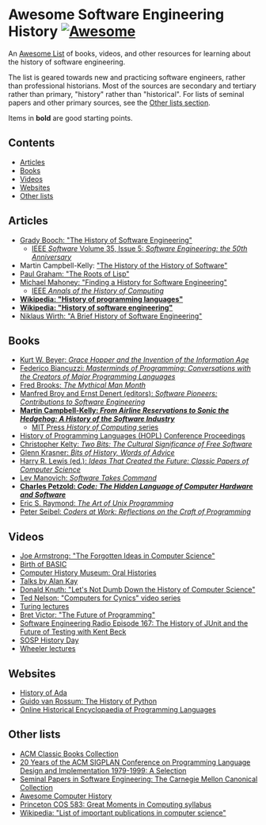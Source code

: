 <!-- lint disable awesome-contributing -->
<!-- lint disable double-link -->

<!-- omit in toc -->
# Awesome Software Engineering History  [![Awesome](https://awesome.re/badge.svg)](https://awesome.re)

An [Awesome List](https://github.com/sindresorhus/awesome) of books, videos, and other resources for learning about the history of software engineering.

The list is geared towards new and practicing software engineers, rather than professional historians. Most of the sources are secondary and tertiary rather than primary, "history" rather than "historical". For lists of seminal papers and other primary sources, see the [Other lists section](#other-lists).

Items in **bold** are good starting points.


<!-- omit in toc -->
## Contents

- [Articles](#articles)
- [Books](#books)
- [Videos](#videos)
- [Websites](#websites)
- [Other lists](#other-lists)


## Articles

- [Grady Booch: "The History of Software Engineering"](https://ieeexplore.ieee.org/document/8474489)
  - [IEEE _Software_ Volume 35, Issue 5: _Software Engineering: the 50th Anniversary_](https://www.computer.org/csdl/magazine/so/2018/05)
- Martin Campbell-Kelly: ["The History of the History of Software"](https://ieeexplore.ieee.org/document/4407444)
- [Paul Graham: "The Roots of Lisp"](https://www.paulgraham.com/rootsoflisp.html)
- [Michael Mahoney: "Finding a History for Software Engineering"](https://ieeexplore.ieee.org/document/1278847)
  - [IEEE _Annals of the History of Computing_](https://ieeexplore.ieee.org/xpl/RecentIssue.jsp?punumber=85)
- [**Wikipedia: "History of programming languages"**](https://en.wikipedia.org/wiki/History_of_programming_languages)
- [**Wikipedia: "History of software engineering"**](https://en.wikipedia.org/wiki/History_of_software_engineering)
- [Niklaus Wirth: "A Brief History of Software Engineering"](https://ieeexplore.ieee.org/document/4617912)

## Books

- [Kurt W. Beyer: _Grace Hopper and the Invention of the Information Age_](https://mitpress.mit.edu/9780262517263/grace-hopper-and-the-invention-of-the-information-age/)
- [Federico Biancuzzi: _Masterminds of Programming: Conversations with the Creators of Major Programming Languages_](https://www.oreilly.com/library/view/masterminds-of-programming/9780596801670/)
- [Fred Brooks: _The Mythical Man Month_](https://en.wikipedia.org/wiki/The_Mythical_Man-Month)
- [Manfred Broy and Ernst Denert (editors): _Software Pioneers: Contributions to Software Engineering_](https://link.springer.com/book/10.1007/978-3-642-59412-0)
- [**Martin Campbell-Kelly: _From Airline Reservations to Sonic the Hedgehog: A History of the Software Industry_**](https://mitpress.mit.edu/9780262532624/from-airline-reservations-to-sonic-the-hedgehog/)
  - [MIT Press _History of Computing_ series](https://mitpress.mit.edu/series/history-of-computing/)
- [History of Programming Languages (HOPL) Conference Proceedings](https://dl.acm.org/conference/hopl)
- [Christopher Kelty: _Two Bits: The Cultural Significance of Free Software_](https://www.dukeupress.edu/two-bits)
- [Glenn Krasner: _Bits of History, Words of Advice_](https://dl.acm.org/doi/10.5555/226)
- [Harry R. Lewis (ed.): _Ideas That Created the Future: Classic Papers of Computer Science_](https://mitpress.mit.edu/9780262045308/)
- [Lev Manovich: _Software Takes Command_](https://www.bloomsbury.com/us/software-takes-command-9781623567453/)
- [**Charles Petzold: _Code: The Hidden Language of Computer Hardware and Software_**](https://en.wikipedia.org/wiki/Code:_The_Hidden_Language_of_Computer_Hardware_and_Software)
- [Eric S. Raymond: _The Art of Unix Programming_](https://en.wikipedia.org/wiki/The_Art_of_Unix_Programming)
- [Peter Seibel: _Coders at Work: Reflections on the Craft of Programming_](https://en.wikipedia.org/wiki/Coders_at_Work)

## Videos

- [Joe Armstrong: "The Forgotten Ideas in Computer Science"](https://www.youtube.com/watch?v=-I_jE0l7sYQ)
- [Birth of BASIC](https://www.youtube.com/watch?v=WYPNjSoDrqw)
- [Computer History Museum: Oral Histories](https://www.youtube.com/playlist?list=PLQsxaNhYv8daKdGi7s85ubzbWdTB36-_q)
- [Talks by Alan Kay](https://tinlizzie.org/IA/index.php/Talks_by_Alan_Kay)
- [Donald Knuth: "Let's Not Dumb Down the History of Computer Science"](https://www.youtube.com/watch?v=gAXdDEQveKw)
- [Ted Nelson: "Computers for Cynics" video series](https://www.youtube.com/watch?v=KdnGPQaICjk&list=PLTI2Kz0V2OFlgbkROVmzkfQRW2FrX2KfR)
- [Turing lectures](https://amturing.acm.org/lectures.cfm)
- [Bret Victor: "The Future of Programming"](https://vimeo.com/71278954)
- [Software Engineering Radio Episode 167: The History of JUnit and the Future of Testing with Kent Beck](https://www.se-radio.net/2010/09/episode-167-the-history-of-junit-and-the-future-of-testing-with-kent-beck/)
- [SOSP History Day](https://sigops.org/s/conferences/sosp/2015/history/)
- [Wheeler lectures](https://www.cst.cam.ac.uk/seminars/wheeler)

## Websites

- [History of Ada](https://www.adahome.com/History/)
- [Guido van Rossum: The History of Python](https://python-history.blogspot.com/)
- [Online Historical Encyclopaedia of Programming Languages](http://hopl.info/)

## Other lists

- [ACM Classic Books Collection](https://dl.acm.org/collections/classics)
- [20 Years of the ACM SIGPLAN Conference on Programming Language Design and Implementation 1979-1999: A Selection](https://dl.acm.org/toc/sigplan/2004/39/4)
- [Seminal Papers in Software Engineering: The Carnegie Mellon Canonical Collection](https://kilthub.cmu.edu/articles/journal_contribution/Seminal_Papers_in_Software_Engineering_The_Carnegie_Mellon_Canonical_Collection/6625733)
- [Awesome Computer History](https://github.com/watson/awesome-computer-history)
- [Princeton COS 583: Great Moments in Computing syllabus](https://mrmgroup.cs.princeton.edu/cos583/syllabusS15.pdf)
- [Wikipedia: "List of important publications in computer science"](https://en.wikipedia.org/wiki/List_of_important_publications_in_computer_science)
